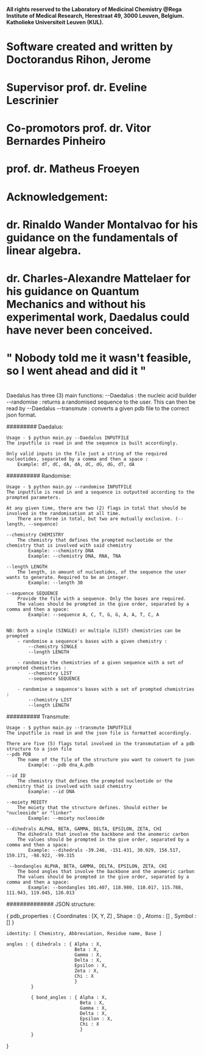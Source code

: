 #### All rights reserved to the Laboratory of Medicinal Chemistry @Rega Institute of Medical Research, Herestraat 49, 3000 Leuven, Belgium. Katholieke Universiteit Leuven (KUL).
#    Software created and written by Doctorandus Rihon, Jerome
#
#    Supervisor      prof. dr. Eveline Lescrinier
#    Co-promotors    prof. dr. Vitor Bernardes Pinheiro
#                    prof. dr. Matheus Froeyen
#
#    Acknowledgement:
#                    dr. Rinaldo Wander Montalvao for his guidance on the fundamentals of linear algebra.
#                    dr. Charles-Alexandre Mattelaer for his guidance on Quantum Mechanics and without his experimental work, Daedalus could have never been conceived.
#
#
#
#                                                        " Nobody told me it wasn't feasible, so I went ahead and did it "
#
#
####

Daedalus has three (3) main functions:
    --Daedalus : the nucleic acid builder
    --randomise : returns a randomised sequence to the user. This can then be read by --Daedalus
    --transmute : converts a given pdb file to the correct json format.




#########
Daedalus:

    Usage - $ python main.py --Daedalus INPUTFILE
    The inputfile is read in and the sequence is built accordingly.

    Only valid inputs in the file just a string of the required nucleotides, separated by a comma and then a space :
        Example: dT, dC, dA, dA, dC, dG, dG, dT, dA




##########
Randomise:

    Usage - $ python main.py --randomise INPUTFILE
    The inputfile is read in and a sequence is outputted according to the prompted parameters.

    At any given time, there are two (2) flags in total that should be involved in the randomisation at all time.
        There are three in total, but two are mutually exclusive. (--length, --sequence) 

    --chemistry CHEMISTRY
        The chemistry that defines the prompted nucleotide or the chemistry that is involved with said chemistry
            Example: --chemistry DNA
            Example: --chemistry DNA, RNA, TNA
        
    --length LENGTH
        The length, in amount of nucleotides, of the sequence the user wants to generate. Required to be an integer.
            Example: --length 30

    --sequence SEQUENCE
        Provide the file with a sequence. Only the bases are required.
        The values should be prompted in the give order, separated by a comma and then a space:
            Example: --sequence A, C, T, G, G, A, A, T, C, A


    NB: Both a single (SINGLE) or multiple (LIST) chemistries can be prompted
        - randomise a sequence's bases with a given chemistry : 
            --chemistry SINGLE
            --length LENGTH

        - randomise the chemistries of a given sequence with a set of prompted chemistries : 
            --chemistry LIST
            --sequence SEQUENCE

        - randomise a sequence's bases with a set of prompted chemistries :
            --chemistry LIST
            --length LENGTH


##########
Transmute:

    Usage - $ python main.py --transmute INPUTFILE
    The inputfile is read in and the json file is formatted accordingly.

    There are five (5) flags total involved in the transmutation of a pdb structure to a json file
    --pdb PDB
        The name of the file of the structure you want to convert to json
            Example: --pdb dna_A.pdb

    --id ID
        The chemistry that defines the prompted nucleotide or the chemistry that is involved with said chemistry
            Example: --id DNA

    --moiety MOIETY
        The moiety that the structure defines. Should either be "nucleoside" or "linker"
            Example: --moiety nucleoside

    --dihedrals ALPHA, BETA, GAMMA, DELTA, EPSILON, ZETA, CHI
        The dihedrals that involve the backbone and the anomeric carbon
        The values should be prompted in the give order, separated by a comma and then a space:
            Example: --dihedrals -39.246, -151.431, 30.929, 156.517, 159.171, -98.922, -99.315

     --bondangles ALPHA, BETA, GAMMA, DELTA, EPSILON, ZETA, CHI
        The bond angles that involve the backbone and the anomeric carbon 
        The values should be prompted in the give order, separated by a comma and then a space:
            Example: --bondangles 101.407, 118.980, 110.017, 115.788, 111.943, 119.045, 126.013




##############
JSON structure:

{ 
	pdb_properties : { Coordinates : [X, Y, Z] ,
                       Shape : () ,
                       Atoms : [] ,
                       Symbol : [] 
                      }

	identity: [ Chemistry, Abbreviation, Residue name, Base ]

	angles : { dihedrals : { Alpha : X,
                             Beta : X,
                             Gamma : X,
                             Delta : X,
                             Epsilon : X,
                             Zeta : X,
                             Chi : X
                             }
             }

             { bond_angles : { Alpha : X, 
                               Beta : X,
                               Gamma : X,
                               Delta : X,
                               Epsilon : X,
                               Chi : X
                               }
             }
}
